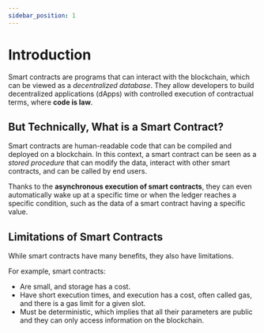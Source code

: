 ```yaml
---
sidebar_position: 1
---
```



# Introduction

Smart contracts are programs that can interact with the blockchain, which can be viewed as a *decentralized database*. They allow developers to build decentralized applications (dApps) with controlled execution of contractual terms, where **code is law**.

## But Technically, What is a Smart Contract?

Smart contracts are human-readable code that can be compiled and deployed on a blockchain. In this context, a smart contract can be seen as a *stored procedure* that can modify the data, interact with other smart contracts, and can be called by end users.

Thanks to the **asynchronous execution of smart contracts**, they can even automatically wake up at a specific time or when the ledger reaches a specific condition, such as the data of a smart contract having a specific value.

## Limitations of Smart Contracts

While smart contracts have many benefits, they also have limitations.

For example, smart contracts:

- Are small, and storage has a cost.
- Have short execution times, and execution has a cost, often called gas, and there is a gas limit for a given slot.
- Must be deterministic, which implies that all their parameters are public and they can only access information on the blockchain.
